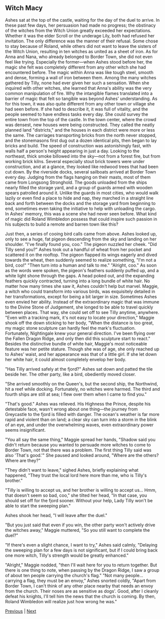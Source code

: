 ## Witch Macy
Ashes sat at the top of the castle, waiting for the day of the duel to arrive.
In these past few days, her persuasion had made no progress; the obstinacy of the witches from the Witch Union greatly exceeded her expectations. Whether it was the elder Scroll or the underage Lily, both had refused her invitation. The only difference was the manner of their refusal.
Some chose to stay because of Roland, while others did not want to leave the sisters of the Witch Union, resulting in ten witches as united as a sheet of iron. As for Anna and Nana, who already belonged to Border Town, she did not even feel like trying. Especially the former—when Ashes stood before her, the magic she felt was completely different from any other witch she had encountered before. The magic within Anna was like tough steel, smooth and dense, forming a wall of iron between them.
Among the many witches gathered by Tilly, none had ever given her such a sensation. When she inquired with other witches, she learned that Anna's ability was the very common manipulation of fire. Why the intangible flames translated into a barrier of magic that felt so tangible was beyond Ashes' understanding.
As for this town, it was also quite different from any other town or village she had seen before. If she had to describe it, it was full of vitality, and the people seemed to have endless tasks every day.
She could survey the entire town from the top of the castle. In the town center, where the crowd was densest, new houses were being constructed. They called the neatly planned land "districts," and the houses in each district were more or less the same. The carriages transporting bricks from the north never stopped, and the stonemasons first dug out a dozen identical pits, then began to lay bricks and build. The speed of construction was astonishingly fast, with walls half a person's height appearing in just a day.
Looking to the northeast, thick smoke billowed into the sky—not from a forest fire, but from working brick kilns. Several especially stout brick towers were under construction, and at a glance, they looked like redwood trees that had been cut down.
By the riverside docks, several sailboats arrived at Border Town every day. Judging from the flags hanging on their masts, most of them came from Longsong Stronghold. The goods unloaded from the ships nearly filled the storage yard, and a group of guards armed with wooden spears patrolled around it. Unlike the guards in most cities, who would walk lazily or even find a place to hide and nap, they marched in a straight line back and forth between the docks and the storage yard from beginning to end, sometimes even taking the initiative to help with unloading the cargo. In Ashes' memory, this was a scene she had never seen before.
What kind of magic did Roland Wimbledon possess that could inspire such passion in his subjects to build a remote and barren town like this?

Just then, a series of cooing bird calls came from above. Ashes looked up, only to see a huge, fat pigeon descending from the sky and landing on her shoulder.
"I've finally found you, coo." The pigeon nuzzled her cheek.
"Did Tilly send you?" Ashes took out a handful of wheat from her pocket and scattered it on the rooftop.
The pigeon flapped its wings eagerly and dived towards the wheat, then suddenly seemed to realize something, "I'm not a bird, coo!"
"Then turn into a human and talk to me."
"Alright, coo." As soon as the words were spoken, the pigeon's feathers suddenly puffed up, and a white light shone through the gaps. A head poked out, and the expanding feathers quickly contracted, turning into a long bundle of white hair.
No matter how many times she saw it, Ashes couldn't help but marvel. Maggie, a witch who could transform into various birds, was exquisitely detailed in her transformations, except for being a bit larger in size. Sometimes Ashes even envied her ability. Instead of the extraordinary magic that was immune to the Divine Stone of Judgement, she longed to be able to travel quickly between places. That way, she could set off to see Tilly anytime, anywhere.
"Even with a tracking mark, it's not easy to locate your direction," Maggie shook off the down sticking to her body, "When the distance is too great, my magic stone sculpture can hardly feel the mark's fluctuation. Fortunately, Nightingale knew your general direction. I've been flying over the Fallen Dragon Ridge, and only then did this sculpture start to react."
Besides the distinctive bundle of white hair, Maggie's most noticeable feature was her petite stature. Though she was of age, she only reached up to Ashes' waist, and her appearance was that of a little girl. If she let down her white hair, it could almost completely envelop her body.

"Has Tilly arrived safely at the fjord?" Ashes sat down and patted the tile beside her. The other party, like a bird, obediently moved closer.

"She arrived smoothly on the Queen's, but the second ship, the Northwind, hit a reef while docking. Fortunately, no witches were harmed. The third and fourth ships are still at sea; I flew over them when I came to find you."

"That's good." Ashes was relieved. His Highness the Prince, despite his detestable face, wasn't wrong about one thing—the journey from Greycastle to the fjord is filled with danger. The ocean's weather is far more rapid and violent than on land; a clear sky can turn into a storm in the blink of an eye, and under the overwhelming waves, even extraordinary power seems insignificant.

"You all say the same thing," Maggie spread her hands, "Shadow said you didn't return because you wanted to persuade more witches to come to Border Town, not that there was a problem. The first thing Tilly said was also 'That's good.'" She paused and looked around, "Where are the others? Where are they?"

"They didn't want to leave," sighed Ashes, briefly explaining what happened, "They trust the local lord here more than me, who is Tilly's brother."

"Tilly is willing to accept us, and her brother is willing to accept us... Hmm, that doesn't seem so bad, coo," she tilted her head, "In that case, you should set off for the fjord sooner. Without your help, Lady Tilly won't be able to start the sweeping plan."

Ashes shook her head, "I will leave after the duel."

"But you just said that even if you win, the other party won't actively drive the witches away," Maggie muttered, "So you still want to complete the duel?"

"If there's even a slight chance, I want to try," Ashes said calmly, "Delaying the sweeping plan for a few days is not significant, but if I could bring back one more witch, Tilly's strength would be greatly enhanced."

"Alright," Maggie nodded, "then I'll wait here for you to return together. But there is one thing to note, when passing by the Dragon Ridge, I saw a group of about ten people carrying the church's flag."
"Not many people... carrying a flag, they must be an envoy," Ashes snorted coldly, "Apart from Border Town, I can't think of any other place nearby that needs an envoy from the church. Their noses are as sensitive as dogs'. Good, after I cleanly defeat his knights, I'll tell him the news that the church is coming. By then, Roland Wimbledon will realize just how wrong he was."



[Previous](CH0162.md) | [Next](CH0164.md)
